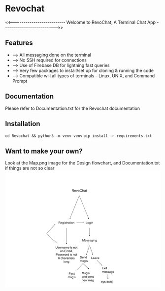 # Revochat
&lt;&lt;--------------------------  Welcome to RevoChat, A Terminal Chat App -------------------------->>

## Features
 - --> All messaging done on the terminal
 - --> No SSH required for connections
 - --> Use of Firebase DB for lightning fast queries
 - --> Very few packages to install/set up for cloning & running the code
 - --> Compatible will all types of terminals - Linux, UNIX, and Command Prompt

## Documentation
Please refer to Documentation.txt for the Revochat documentation

## Installation
`cd Revochat && python3 -m venv venv`
`pip install -r requirements.txt` 

## Want to make your own?
Look at the Map.png image for the Design flowchart, and Documentation.txt if things are not so clear
![Design Flowchart](Map.png)

